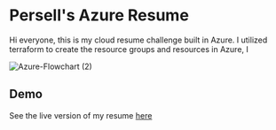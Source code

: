 # Persell's Azure Resume

Hi everyone, this is my cloud resume challenge built in Azure. I utilized terraform to create the resource groups and resources in Azure, I 

![Azure-Flowchart (2)](https://github.com/permach-tech/Azure-Resume-Python/assets/92054692/4b8bf061-fc4a-4ab2-8f8a-d47b82842850)

## Demo

See the live version of my resume [here](https://resume.per-tech.org/)
